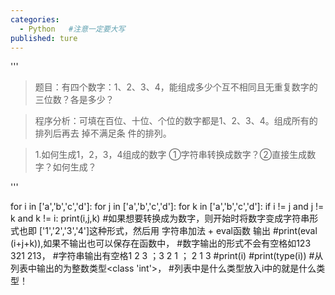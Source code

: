 ```yaml
---
categories:
  - Python   #注意一定要大写
published: ture
---
```

'''
>题目：有四个数字：1、2、3、4，能组成多少个互不相同且无重复数字的三位数？各是多少？

>程序分析：可填在百位、十位、个位的数字都是1、2、3、4。组成所有的排列后再去 掉不满足条
件的排列。

>1.如何生成1，2，3，4组成的数字
>①字符串转换成数字？②直接生成数字？如何生成？

'''

for i in ['a','b','c','d']:
	for j in ['a','b','c','d']:
		for k in ['a','b','c','d']:
			if i != j and j != k and k != i:
				print(i,j,k)   #如果想要转换成为数字，则开始时将数字变成字符串形式也即
                      ['1','2','3','4']这种形式，然后用 字符串加法 + eval函数 输出
		                      #print(eval (i+j+k)),如果不输出也可以保存在函数中，
                          #数字输出的形式不会有空格如123 321 213，
                          #字符串输出有空格1 2 3 ；3 2 1 ； 2 1 3
	#print(i)
	#print(type(i))  #从列表中输出的为整数类型<class 'int'>，
  #列表中是什么类型放入i中的就是什么类型！
